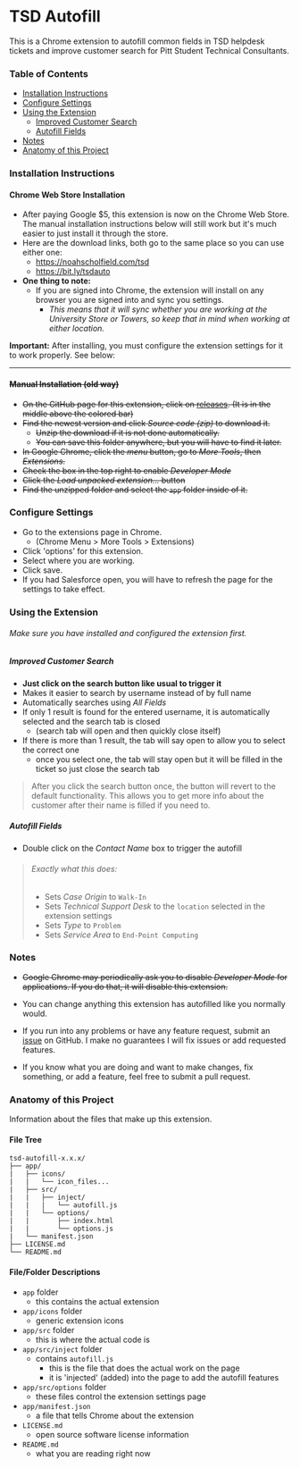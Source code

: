 # TSD Autofill

This is a Chrome extension to autofill common fields in TSD helpdesk tickets and improve customer search for Pitt Student Technical Consultants.

### Table of Contents
- [Installation Instructions](#installation-instructions)
- [Configure Settings](#configure-settings)
- [Using the Extension](#using-the-extension)
	- [Improved Customer Search](#improved-customer-search)
	- [Autofill Fields](#autofill-fields)
- [Notes](#notes)
- [Anatomy of this Project](#anatomy-of-this-project)

### Installation Instructions

#### Chrome Web Store Installation
- After paying Google $5, this extension is now on the Chrome Web Store. The manual installation instructions below will still work but it's much easier to just install it through the store.
- Here are the download links, both go to the same place so you can use either one:
	- https://noahscholfield.com/tsd
	- https://bit.ly/tsdauto
- **One thing to note:**
	- If you are signed into Chrome, the extension will install on any browser you are signed into and sync you settings. 
		- *This means that it will sync whether you are working at the University Store or Towers, so keep that in mind when working at either location.*

**Important:** After installing, you must configure the extension settings for it to work properly. See below:

---
#### ~~Manual Installation (old way)~~
- ~~On the GitHub page for this extension, click on [releases](https://github.com/njscholfield/tsd-autofill/releases). (It is in the middle above the colored bar)~~
- ~~Find the newest version and click *Source code (zip)* to download it.~~
  - ~~Unzip the download if it is not done automatically.~~
  - ~~You can save this folder anywhere, but you will have to find it later.~~
- ~~In Google Chrome, click the *menu* button, go to *More Tools*, then *Extensions*.~~
- ~~Check the box in the top right to enable *Developer Mode*~~
- ~~Click the *Load unpacked extension...* button~~
- ~~Find the unzipped folder and select the `app` folder inside of it.~~

### Configure Settings
- Go to the extensions page in Chrome.
  - (Chrome Menu > More Tools > Extensions)
- Click 'options' for this extension.
- Select where you are working.
- Click save.
- If you had Salesforce open, you will have to refresh the page for the settings to take effect.

### Using the Extension

###### Make sure you have installed and configured the extension first.

##### Improved Customer Search
- **Just click on the search button like usual to trigger it**
- Makes it easier to search by username instead of by full name
- Automatically searches using *All Fields*
- If only 1 result is found for the entered username, it is automatically selected and the search tab is closed
	- (search tab will open and then quickly close itself)
- If there is more than 1 result, the tab will say open to allow you to select the correct one
	- once you select one, the tab will stay open but it will be filled in the ticket so just close the search tab
> After you click the search button once, the button will revert to the default functionality. This allows you to get more info about the customer after their name is filled if you need to.

##### Autofill Fields
- Double click on the *Contact Name* box to trigger the autofill
> ###### Exactly what this does:
>	- Sets *Case Origin* to `Walk-In`
> - Sets *Technical Support Desk* to the `location`
 selected in the extension settings
> - Sets *Type* to `Problem`
> - Sets *Service Area* to `End-Point Computing`

### Notes
- ~~Google Chrome may periodically ask you to disable *Developer Mode* for applications. If you do that, it will disable this extension.~~

- You can change anything this extension has autofilled like you normally would.

- If you run into any problems or have any feature request, submit an [issue](https://github.com/njscholfield/tsd-autofill/issues) on GitHub. I make no guarantees I will fix issues or add requested features.

- If you know what you are doing and want to make changes, fix something, or add a feature, feel free to submit a pull request.

### Anatomy of this Project
Information about the files that make up this extension.

#### File Tree
```
tsd-autofill-x.x.x/
├── app/
|   ├── icons/
|   |   └── icon_files...
|   ├── src/
|   |   ├── inject/
|   |   |   └── autofill.js
|   |   └── options/
|   |       ├── index.html
|   |       └── options.js
|   └── manifest.json
├── LICENSE.md
└── README.md
```

#### File/Folder Descriptions
- `app` folder
  - this contains the actual extension
- `app/icons` folder
  - generic extension icons
- `app/src` folder
  - this is where the actual code is
- `app/src/inject` folder
  - contains `autofill.js`
    - this is the file that does the actual work on the page
    - it is 'injected' (added) into the page to add the autofill features
- `app/src/options` folder
  - these files control the extension settings page
- `app/manifest.json`
  - a file that tells Chrome about the extension
- `LICENSE.md`
  - open source software license information
- `README.md`
  - what you are reading right now
